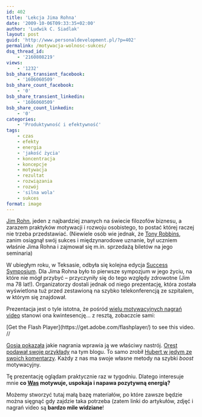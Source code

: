 ```yaml
---
id: 402
title: 'Lekcja Jima Rohna'
date: '2009-10-06T09:33:35+02:00'
author: 'Ludwik C. Siadlak'
layout: post
guid: 'http://www.personaldevelopment.pl/?p=402'
permalink: /motywacja-wolnosc-sukces/
dsq_thread_id:
    - '2160808219'
views:
    - '1232'
bsb_share_transient_facebook:
    - '1606060509'
bsb_share_count_facebook:
    - '0'
bsb_share_transient_linkedin:
    - '1606060509'
bsb_share_count_linkedin:
    - '0'
categories:
    - 'Produktywność i efektywność'
tags:
    - czas
    - efekty
    - energia
    - 'jakość życia'
    - koncentracja
    - koncepcje
    - motywacja
    - rezultat
    - rozwiązania
    - rozwój
    - 'silna wola'
    - sukces
format: image
---
```


[Jim Rohn](http://www.jimrohn.com/), jeden z najbardziej znanych na świecie filozofów biznesu, a zarazem praktyków motywacji i rozwoju osobistego, to postać której raczej nie trzeba przedstawiać. (Niewiele osób wie jednak, że [Tony Robbins](http://en.wikipedia.org/wiki/Tony_Robbins), zanim osiągnął swój sukces i międzynarodowe uznanie, był uczniem właśnie Jima Rohna i zajmował się m.in. sprzedażą biletów na jego seminaria)

W ubiegłym roku, w Teksasie, odbyła się kolejna edycja [Success Symposium](http://success.com). Dla Jima Rohna było to pierwsze sympozjum w jego życiu, na które nie mógł przybyć – przyczyniły się do tego względy zdrowotne (Jim ma 78 lat!). Organizatorzy dostali jednak od niego prezentację, która została wyświetlona tuż przed zestawioną na szybko telekonferencją ze szpitalem, w którym się znajdował.

Prezentacja jest o tyle istotna, że pośród [wielu motywacyjnych nagrań video](https://www.youtube.com/results?search_type=search_playlists&search_query=motivational&uni=1) stanowi ona kwintesencję… z resztą, zobaczcie sami:

<div id="v5908">[Get the Flash Player](https://get.adobe.com/flashplayer/) to see this video.</div> //

[Gosia pokazała](http://zatoka-zen.com/) jakie nagrania wprawia ją we właściwy nastrój. [Orest podawał swoje przykłady](http://personaldevelopment.pl/rozwoj/motywacja-na-zadanie/) na tym blogu. To samo zrobił [Hubert w jedym ze swoich komentarzy](http://personaldevelopment.pl/rozwoj/motywacja-na-zadanie/#comment-686). Każdy z nas ma swoje własne metody na szybki *boost* motywacyjny.

Tę prezentację oglądam praktycznie raz w tygodniu. Dlatego interesuje mnie **co <span style="text-decoration: underline">Was</span> motywuje, uspokaja i napawa pozytywną energią?**

 Możemy stworzyć tutaj małą bazę materiałów, po które zawsze będzie można sięgnąć gdy zajdzie taka potrzeba (zatem linki do artykułów, zdjęć i nagrań video są **bardzo mile widziane**!